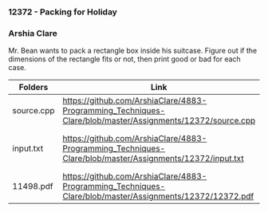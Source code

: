 ### 12372 - Packing for Holiday
### Arshia Clare

Mr. Bean wants to pack a rectangle box inside his suitcase. Figure out if the dimensions of the rectangle fits or not, then print good or bad for each case. 

| Folders     | Link | Description |
| ----------- | ---------------------- |---------------------- |
|source.cpp   |https://github.com/ArshiaClare/4883-Programming_Techniques-Clare/blob/master/Assignments/12372/source.cpp |it contains the source code           |
|input.txt    |https://github.com/ArshiaClare/4883-Programming_Techniques-Clare/blob/master/Assignments/12372/input.txt |input that I got from debug on uva    |
|11498.pdf    |https://github.com/ArshiaClare/4883-Programming_Techniques-Clare/blob/master/Assignments/12372/12372.pdf |the problem pdf                    |
